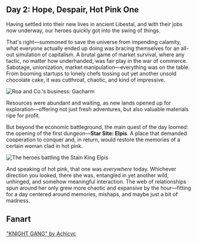 ## Day 2: Hope, Despair, Hot Pink One

Having settled into their new lives in ancient Libestal, and with their jobs now underway, our heroes quickly got into the swing of things.

That's right—summoned to save the universe from impending calamity, what everyone actually ended up doing was bracing themselves for an all-out simulation of capitalism. A brutal game of market survival, where any tactic, no matter how underhanded, was fair play in the war of commerce. Sabotage, unionization, market manipulation—everything was on the table. From booming startups to lonely chefs tossing out yet another unsold chocolate cake, it was cutthroat, chaotic, and kind of impressive.

![Roa and Co.'s business: Gacharm](/images-opt/gacharm-opt.webp)

Resources were abundant and waiting, as new lands opened up for exploration—offering not just fresh adventures, but also valuable materials ripe for profit.

But beyond the economic battleground, the main quest of the day loomed: the opening of the first dungeon—**Star Site: Elpis**. A place that demanded cooperation to conquer and, in return, would restore the memories of a certain woman clad in hot pink.

![The heroes battling the Stain King Elpis](/images-opt/elpis-opt.webp)

And speaking of hot pink, that one was _everywhere_ today. Whichever direction you looked, there she was, entangled in yet another wild, unhinged, and somehow meaningful interaction. The web of relationships spun around her only grew more chaotic and expansive by the hour—fitting for a day centered around memories, mishaps, and maybe just a bit of madness.

## Fanart

["KNIGHT GANG" by Achicvc](https://x.com/Another_achicvc/status/1922911239631516123)

<!-- gigi, liz, cecilia, kiara -->
